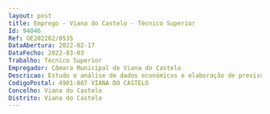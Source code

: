 ```yaml
--- 
layout: post
title: Emprego - Viana do Castelo - Técnico Superior
Id: 94046
Ref: OE202202/0535
DataAbertura: 2022-02-17
DataFecho: 2022-03-03
Trabalho: Técnico Superior
Empregador: Câmara Municipal de Viana do Castelo
Descricao: Estudo e análise de dados económicos e elaboração de previsões, projetos, pareceres, peritagens e auditorias em assuntos relativos aos ramos da ciência económica  realização de estudos, pesquisas e levantamentos de programas comunitários, investigação de diferentes aspetos das dinâmicas económicas e elaboração de programas de intervenção nesse domínio, da iniciativa municipal em articulação com outras entidades, reabilitação social e urbana, e engenharia.
CodigoPostal: 4901-887 VIANA DO CASTELO
Concelho: Viana do Castelo
Distrito: Viana do Castelo
--- 
```

